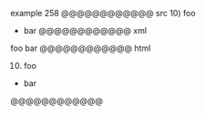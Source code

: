 example 258
@@@@@@@@@@@@ src
10) foo
   - bar
@@@@@@@@@@@@ xml
<?xml version="1.0" encoding="UTF-8"?>
<!DOCTYPE document SYSTEM "CommonMark.dtd">
<document xmlns="http://commonmark.org/xml/1.0">
  <list type="ordered" start="10" delim="paren" tight="true">
    <item>
      <paragraph>
        <text>foo</text>
      </paragraph>
    </item>
  </list>
  <list type="bullet" tight="true">
    <item>
      <paragraph>
        <text>bar</text>
      </paragraph>
    </item>
  </list>
</document>
@@@@@@@@@@@@ html
<ol start="10">
<li>foo</li>
</ol>
<ul>
<li>bar</li>
</ul>
@@@@@@@@@@@@
